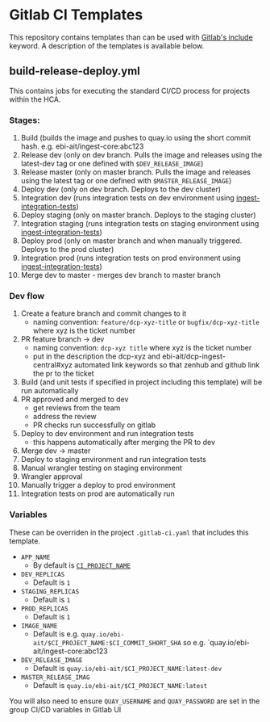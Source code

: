 # Gitlab CI Templates
This repository contains templates than can be used with [Gitlab's include](https://docs.gitlab.com/ee/ci/yaml/includes.html) keyword. A description of the templates is available below.

## build-release-deploy.yml
This contains jobs for executing the standard CI/CD process for projects within the HCA. 

### Stages:
1. Build (builds the image and pushes to quay.io using the short commit hash. e.g. ebi-ait/ingest-core:abc123
2. Release dev (only on dev branch. Pulls the image and releases using the latest-dev tag or one defined with `$DEV_RELEASE_IMAGE`)
3. Release master (only on master branch. Pulls the image and releases using the latest tag or one defined with `$MASTER_RELEASE_IMAGE`)
4. Deploy dev (only on dev branch. Deploys to the dev cluster)
5. Integration dev (runs integration tests on dev environment using [ingest-integration-tests](https://gitlab.ebi.ac.uk/hca/ingest-integration-tests/))
6. Deploy staging (only on master branch. Deploys to the staging cluster)
7. Integration staging (runs integration tests on staging environment using [ingest-integration-tests](https://gitlab.ebi.ac.uk/hca/ingest-integration-tests/))
8. Deploy prod (only on master branch and when manually triggered. Deploys to the prod cluster)
9. Integration prod (runs integration tests on prod environment using [ingest-integration-tests](https://gitlab.ebi.ac.uk/hca/ingest-integration-tests/))
10. Merge dev to master - merges dev branch to master branch

### Dev flow
1. Create a feature branch and commit changes to it
    - naming convention: `feature/dcp-xyz-title` or `bugfix/dcp-xyz-title` where xyz is the ticket number
2. PR feature branch -> dev
    - naming convention: `dcp-xyz title` where xyz is the ticket number
    - put in the description the dcp-xyz and ebi-ait/dcp-ingest-central#xyz automated link keywords so that zenhub and github link the pr to the ticket
3. Build (and unit tests if specified in project including this template) will be run automatically
4. PR approved and merged to dev
    - get reviews from the team
    - address the review
    - PR checks run successfully on gitlab
5. Deploy to dev environment and run integration tests
    - this happens automatically after merging the PR to dev
6. Merge dev -> master
7. Deploy to staging environment and run integration tests
8. Manual wrangler testing on staging environment
9. Wrangler approval
10. Manually trigger a deploy to prod environment
11. Integration tests on prod are automatically run

### Variables
These can be overriden in the project `.gitlab-ci.yaml` that includes this template.

- `APP_NAME`
  - By default is [`CI_PROJECT_NAME`](https://docs.gitlab.com/ee/ci/variables/predefined_variables.html)
- `DEV_REPLICAS`
  - Default is `1`
- `STAGING_REPLICAS`
  - Default is `1`
- `PROD_REPLICAS`
  - Default is `1`
- `IMAGE_NAME`
  - Default is e.g. `quay.io/ebi-ait/$CI_PROJECT_NAME:$CI_COMMIT_SHORT_SHA` so e.g. `quay.io/ebi-ait/ingest-core:abc123
- `DEV_RELEASE_IMAGE`
  - Default is `quay.io/ebi-ait/$CI_PROJECT_NAME:latest-dev`
- `MASTER_RELEASE_IMAG`
  - Default is `quay.io/ebi-ait/$CI_PROJECT_NAME:latest`

You will also need to ensure `QUAY_USERNAME` and `QUAY_PASSWORD` are set in the group CI/CD variables in Gitlab UI
